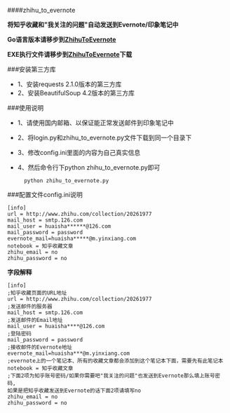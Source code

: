 ####zhihu_to_evernote

**将知乎收藏和"我关注的问题"自动发送到Evernote/印象笔记中**

**Go语言版本请移步到[ZhihuToEvernote](https://github.com/huaisha1224/ZhihuToEvernote)**

**EXE执行文件请移步到[ZhihuToEvernote](https://github.com/huaisha1224/ZhihuToEvernote)下载**

###安装第三方库

- 1、安装requests 2.1.0版本的第三方库
- 2、安装BeautifulSoup 4.2版本的第三方库

###使用说明

- 1、请使用国内邮箱、以保证能正常发送邮件到印象笔记中
- 2、将login.py和zhihu_to_evernote.py文件下载到同一个目录下
- 3、修改config.ini里面的内容为自己真实信息
- 4、然后命令行下python zhihu_to_evernote.py即可

		python zhihu_to_evernote.py

###配置文件config.ini说明

	[info]
	url = http://www.zhihu.com/collection/20261977
	mail_host = smtp.126.com
	mail_user = huaisha******@126.com
	mail_password = password
	evernote_mail=huaisha*****@m.yinxiang.com
	notebook = 知乎收藏文章
	zhihu_email = no
	zhihu_password = no

**字段解释**

	[info]
	;知乎收藏页面的URL地址
	url = http://www.zhihu.com/collection/20261977
	;发送邮件的服务器
	mail_host = smtp.126.com
	;发送邮件的Email地址
	mail_user = huaisha****@126.com
	;登陆密码
	mail_password = password
	;接收邮件的Evernote地址
	evernote_mail=huaisha***@m.yinxiang.com
	;evernote上的一个笔记本、所有的收藏文章都会添加到这个笔记本下面，需要先有此笔记本
	notebook = 知乎收藏文章
	;下面2项为知乎账号密码/如果你需要吧"我关注的问题"也发送到Evernote那么填上账号密码,
	如果是把知乎收藏发送到Evernote的话下面2项请填写no
	zhihu_email = no
	zhihu_password = no


